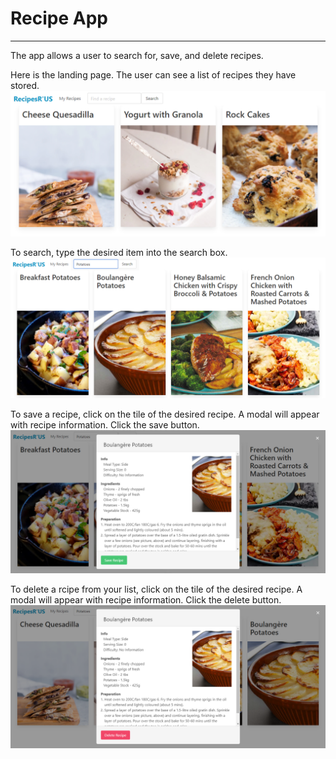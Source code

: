 # Recipe App
***
The app allows a user to search for, save, and delete recipes.

Here is the landing page.  The user can see a list of recipes they have stored.
![LandingPage](./Images/LandingPage.png)


To search, type the desired item into the search box.
![SearchRecipe](./Images/SearchRecipe.png)


To save a recipe, click on the tile of the desired recipe.  A modal will appear with recipe information.  Click the save button.
![SaveRecipe](./Images/SaveRecipe.png)


To delete a rcipe from your list, click on the tile of the desired recipe.  A modal will appear with recipe information.  Click the delete button.
![DeleteRecipe](./Images/DeleteRecipe.png)
